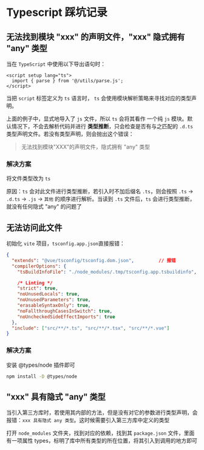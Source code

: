 # Typescript 踩坑记录

## 无法找到模块 "xxx" 的声明文件，"xxx" 隐式拥有 "any" 类型

当在 `TypeScript` 中使用以下导出语句时：

```vue
<script setup lang="ts">
  import { parse } from '@/utils/parse.js';
</script>
```

当把 `script` 标签定义为 `ts` 语言时， `ts` 会使用模块解析策略来寻找对应的类型声明。

上面的例子中，显式地导入了 `js` 文件，所以 `ts` 会将其看作 一个纯 `js` 模块。默认情况下，不会去解析代码并进行 **类型推断**，只会检查是否有与之匹配的 `.d.ts` 类型声明文件。若没有类型声明，则会抛出这个错误：

>无法找到模块"XXX"的声明文件，隐式拥有 "any" 类型

### 解决方案

将文件类型改为 `ts`

原因：`ts` 会对此文件进行类型推断，若引入时不加后缀名 `.ts`，则会按照 `.ts` -> `.d.ts` -> `.js` -> `其他` 的顺序进行解析。当读到 `.ts` 文件后，`ts` 会进行类型推断，就没有任何隐式 "any" 的问题了



## 无法访问此文件

初始化 `vite`​ 项目，`tsconfig.app.json`​ 直接报错：

```json [tsconfig.app.json]
{
  "extends": "@vue/tsconfig/tsconfig.dom.json",			// 报错
  "compilerOptions": {
    "tsBuildInfoFile": "./node_modules/.tmp/tsconfig.app.tsbuildinfo",

    /* Linting */
    "strict": true,
    "noUnusedLocals": true,
    "noUnusedParameters": true,
    "erasableSyntaxOnly": true,
    "noFallthroughCasesInSwitch": true,
    "noUncheckedSideEffectImports": true
  },
  "include": ["src/**/*.ts", "src/**/*.tsx", "src/**/*.vue"]
}
```

### 解决方案

安装 @types/node​ 插件即可

```bash
npm install -D @types/node
```



## "xxx" 具有隐式 "any" 类型

当引入第三方库时，若使用其内部的方法，但是没有对它的参数进行类型声明，会报错：`xxx 具有隐式 any 类型`。这时候需要引入第三方库中定义的类型

打开 `node_modules`​ 文件夹，找到对应的依赖，找到其 `package.json​` 文件，里面有一项属性 types​ ，标明了库中所有类型的所在位置，将其引入到调用的地方即可